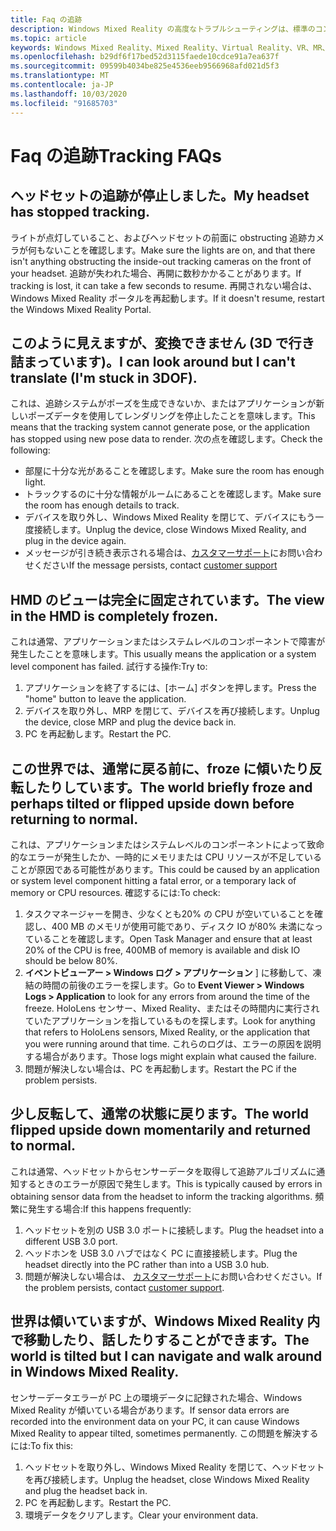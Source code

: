 ```yaml
---
title: Faq の追跡
description: Windows Mixed Reality の高度なトラブルシューティングは、標準のコンシューマーサポートドキュメントを超えています。
ms.topic: article
keywords: Windows Mixed Reality、Mixed Reality、Virtual Reality、VR、MR、トラブルシューティング、エラー、ヘルプ、サポート、追跡
ms.openlocfilehash: b29df6f17bed52d3115faede10cdce91a7ea637f
ms.sourcegitcommit: 09599b4034be825e4536eeb9566968afd021d5f3
ms.translationtype: MT
ms.contentlocale: ja-JP
ms.lasthandoff: 10/03/2020
ms.locfileid: "91685703"
---
```

# <a name="tracking-faqs"></a><span data-ttu-id="89c9d-104">Faq の追跡</span><span class="sxs-lookup"><span data-stu-id="89c9d-104">Tracking FAQs</span></span>

## <a name="my-headset-has-stopped-tracking"></a><span data-ttu-id="89c9d-105">ヘッドセットの追跡が停止しました。</span><span class="sxs-lookup"><span data-stu-id="89c9d-105">My headset has stopped tracking.</span></span>

<span data-ttu-id="89c9d-106">ライトが点灯していること、およびヘッドセットの前面に obstructing 追跡カメラが何もないことを確認します。</span><span class="sxs-lookup"><span data-stu-id="89c9d-106">Make sure the lights are on, and that there isn't anything obstructing the inside-out tracking cameras on the front of your headset.</span></span> <span data-ttu-id="89c9d-107">追跡が失われた場合、再開に数秒かかることがあります。</span><span class="sxs-lookup"><span data-stu-id="89c9d-107">If tracking is lost, it can take a few seconds to resume.</span></span> <span data-ttu-id="89c9d-108">再開されない場合は、Windows Mixed Reality ポータルを再起動します。</span><span class="sxs-lookup"><span data-stu-id="89c9d-108">If it doesn't resume, restart the Windows Mixed Reality Portal.</span></span> 

## <a name="i-can-look-around-but-i-cant-translate-im-stuck-in-3dof"></a><span data-ttu-id="89c9d-109">このように見えますが、変換できません (3D で行き詰まっています)。</span><span class="sxs-lookup"><span data-stu-id="89c9d-109">I can look around but I can't translate (I'm stuck in 3DOF).</span></span>

<span data-ttu-id="89c9d-110">これは、追跡システムがポーズを生成できないか、またはアプリケーションが新しいポーズデータを使用してレンダリングを停止したことを意味します。</span><span class="sxs-lookup"><span data-stu-id="89c9d-110">This means that the tracking system cannot generate pose, or the application has stopped using new pose data to render.</span></span> <span data-ttu-id="89c9d-111">次の点を確認します。</span><span class="sxs-lookup"><span data-stu-id="89c9d-111">Check the following:</span></span>
* <span data-ttu-id="89c9d-112">部屋に十分な光があることを確認します。</span><span class="sxs-lookup"><span data-stu-id="89c9d-112">Make sure the room has enough light.</span></span>
* <span data-ttu-id="89c9d-113">トラックするのに十分な情報がルームにあることを確認します。</span><span class="sxs-lookup"><span data-stu-id="89c9d-113">Make sure the room has enough details to track.</span></span>
* <span data-ttu-id="89c9d-114">デバイスを取り外し、Windows Mixed Reality を閉じて、デバイスにもう一度接続します。</span><span class="sxs-lookup"><span data-stu-id="89c9d-114">Unplug the device, close Windows Mixed Reality, and plug in the device again.</span></span>
* <span data-ttu-id="89c9d-115">メッセージが引き続き表示される場合は、[カスタマーサポート](https://support.microsoft.com/)にお問い合わせください</span><span class="sxs-lookup"><span data-stu-id="89c9d-115">If the message persists, contact [customer support](https://support.microsoft.com/)</span></span>

## <a name="the-view-in-the-hmd-is-completely-frozen"></a><span data-ttu-id="89c9d-116">HMD のビューは完全に固定されています。</span><span class="sxs-lookup"><span data-stu-id="89c9d-116">The view in the HMD is completely frozen.</span></span>

<span data-ttu-id="89c9d-117">これは通常、アプリケーションまたはシステムレベルのコンポーネントで障害が発生したことを意味します。</span><span class="sxs-lookup"><span data-stu-id="89c9d-117">This usually means the application or a system level component has failed.</span></span> <span data-ttu-id="89c9d-118">試行する操作:</span><span class="sxs-lookup"><span data-stu-id="89c9d-118">Try to:</span></span>
1. <span data-ttu-id="89c9d-119">アプリケーションを終了するには、[ホーム] ボタンを押します。</span><span class="sxs-lookup"><span data-stu-id="89c9d-119">Press the "home" button to leave the application.</span></span>
2. <span data-ttu-id="89c9d-120">デバイスを取り外し、MRP を閉じて、デバイスを再び接続します。</span><span class="sxs-lookup"><span data-stu-id="89c9d-120">Unplug the device, close MRP and plug the device back in.</span></span>
3. <span data-ttu-id="89c9d-121">PC を再起動します。</span><span class="sxs-lookup"><span data-stu-id="89c9d-121">Restart the PC.</span></span>

## <a name="the-world-briefly-froze-and-perhaps-tilted-or-flipped-upside-down-before-returning-to-normal"></a><span data-ttu-id="89c9d-122">この世界では、通常に戻る前に、froze に傾いたり反転したりしています。</span><span class="sxs-lookup"><span data-stu-id="89c9d-122">The world briefly froze and perhaps tilted or flipped upside down before returning to normal.</span></span>

<span data-ttu-id="89c9d-123">これは、アプリケーションまたはシステムレベルのコンポーネントによって致命的なエラーが発生したか、一時的にメモリまたは CPU リソースが不足していることが原因である可能性があります。</span><span class="sxs-lookup"><span data-stu-id="89c9d-123">This could be caused by an application or system level component hitting a fatal error, or a temporary lack of memory or CPU resources.</span></span> <span data-ttu-id="89c9d-124">確認するには:</span><span class="sxs-lookup"><span data-stu-id="89c9d-124">To check:</span></span>
1. <span data-ttu-id="89c9d-125">タスクマネージャーを開き、少なくとも20% の CPU が空いていることを確認し、400 MB のメモリが使用可能であり、ディスク IO が80% 未満になっていることを確認します。</span><span class="sxs-lookup"><span data-stu-id="89c9d-125">Open Task Manager and ensure that at least 20% of the CPU is free, 400MB of memory is available and disk IO should be below 80%.</span></span>
2. <span data-ttu-id="89c9d-126">**イベントビューアー > Windows ログ > アプリケーション** ] に移動して、凍結の時間の前後のエラーを探します。</span><span class="sxs-lookup"><span data-stu-id="89c9d-126">Go to **Event Viewer > Windows Logs > Application** to look for any errors from around the time of the freeze.</span></span> <span data-ttu-id="89c9d-127">HoloLens センサー、Mixed Reality、またはその時間内に実行されていたアプリケーションを指しているものを探します。</span><span class="sxs-lookup"><span data-stu-id="89c9d-127">Look for anything that refers to HoloLens sensors, Mixed Reality, or the application that you were running around that time.</span></span> <span data-ttu-id="89c9d-128">これらのログは、エラーの原因を説明する場合があります。</span><span class="sxs-lookup"><span data-stu-id="89c9d-128">Those logs might explain what caused the failure.</span></span>
3. <span data-ttu-id="89c9d-129">問題が解決しない場合は、PC を再起動します。</span><span class="sxs-lookup"><span data-stu-id="89c9d-129">Restart the PC if the problem persists.</span></span>

## <a name="the-world-flipped-upside-down-momentarily-and-returned-to-normal"></a><span data-ttu-id="89c9d-130">少し反転して、通常の状態に戻ります。</span><span class="sxs-lookup"><span data-stu-id="89c9d-130">The world flipped upside down momentarily and returned to normal.</span></span>

<span data-ttu-id="89c9d-131">これは通常、ヘッドセットからセンサーデータを取得して追跡アルゴリズムに通知するときのエラーが原因で発生します。</span><span class="sxs-lookup"><span data-stu-id="89c9d-131">This is typically caused by errors in obtaining sensor data from the headset to inform the tracking algorithms.</span></span> <span data-ttu-id="89c9d-132">頻繁に発生する場合:</span><span class="sxs-lookup"><span data-stu-id="89c9d-132">If this happens frequently:</span></span>
1. <span data-ttu-id="89c9d-133">ヘッドセットを別の USB 3.0 ポートに接続します。</span><span class="sxs-lookup"><span data-stu-id="89c9d-133">Plug the headset into a different USB 3.0 port.</span></span>
2. <span data-ttu-id="89c9d-134">ヘッドホンを USB 3.0 ハブではなく PC に直接接続します。</span><span class="sxs-lookup"><span data-stu-id="89c9d-134">Plug the headset directly into the PC rather than into a USB 3.0 hub.</span></span>
3. <span data-ttu-id="89c9d-135">問題が解決しない場合は、 [カスタマーサポート](https://support.microsoft.com/)にお問い合わせください。</span><span class="sxs-lookup"><span data-stu-id="89c9d-135">If the problem persists, contact [customer support](https://support.microsoft.com/).</span></span>

## <a name="the-world-is-tilted-but-i-can-navigate-and-walk-around-in-windows-mixed-reality"></a><span data-ttu-id="89c9d-136">世界は傾いていますが、Windows Mixed Reality 内で移動したり、話したりすることができます。</span><span class="sxs-lookup"><span data-stu-id="89c9d-136">The world is tilted but I can navigate and walk around in Windows Mixed Reality.</span></span>

<span data-ttu-id="89c9d-137">センサーデータエラーが PC 上の環境データに記録された場合、Windows Mixed Reality が傾いている場合があります。</span><span class="sxs-lookup"><span data-stu-id="89c9d-137">If sensor data errors are recorded into the environment data on your PC, it can cause Windows Mixed Reality to appear tilted, sometimes permanently.</span></span> <span data-ttu-id="89c9d-138">この問題を解決するには:</span><span class="sxs-lookup"><span data-stu-id="89c9d-138">To fix this:</span></span>
1. <span data-ttu-id="89c9d-139">ヘッドセットを取り外し、Windows Mixed Reality を閉じて、ヘッドセットを再び接続します。</span><span class="sxs-lookup"><span data-stu-id="89c9d-139">Unplug the headset, close Windows Mixed Reality and plug the headset back in.</span></span>
2. <span data-ttu-id="89c9d-140">PC を再起動します。</span><span class="sxs-lookup"><span data-stu-id="89c9d-140">Restart the PC.</span></span>
3. <span data-ttu-id="89c9d-141">環境データをクリアします。</span><span class="sxs-lookup"><span data-stu-id="89c9d-141">Clear your environment data.</span></span>

